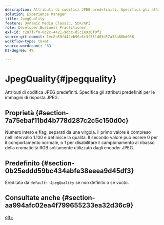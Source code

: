 ```yaml
---
description: Attributi di codifica JPEG predefiniti. Specifica gli attributi predefiniti per le immagini di risposta JPEG.
solution: Experience Manager
title: JpegQuality
feature: Dynamic Media Classic, SDK/API
role: Developer,Business Practitioner
exl-id: c2a7f7f9-0c2c-4421-9dbc-d5c1e936f0f1
source-git-commit: 1ec8b59f442eb96c6c3f5f1405d57a38a86bd056
workflow-type: tm+mt
source-wordcount: '83'
ht-degree: 4%

---
```


# JpegQuality{#jpegquality}

Attributi di codifica JPEG predefiniti. Specifica gli attributi predefiniti per le immagini di risposta JPEG.

## Proprietà {#section-7a75ebaf11bd4b778d287c2c5c150d0c}

Numero intero e flag, separati da una virgola. Il primo valore è compreso nell&#39;intervallo 1.100 e definisce la qualità. Il secondo valore può essere 0 per il comportamento normale, o 1 per disabilitare il campionamento al ribasso della cromaticità RGB solitamente utilizzato dagli encoder JPEG.

## Predefinito {#section-0b25eddd59bc434abfe38eeea9d45df3}

Ereditato da `default::JpegQuality` se non definito o se vuoto.

## Consultate anche {#section-aa994afc02ea4f799655233ea32d36c9}

[qlt=](../../../../../is-api/http-ref/image-serving-api-ref/c-http-protocol-reference/c-command-reference/r-is-http-qlt.md#reference-f69ed0758c784b0385d979820546d352)
